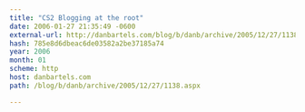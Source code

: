 ```yaml
---
title: "CS2 Blogging at the root"
date: 2006-01-27 21:35:49 -0600
external-url: http://danbartels.com/blog/b/danb/archive/2005/12/27/1138.aspx
hash: 785e8d6dbeac6de03582a2be37185a74
year: 2006
month: 01
scheme: http
host: danbartels.com
path: /blog/b/danb/archive/2005/12/27/1138.aspx

---
```



